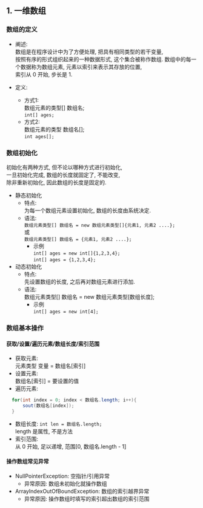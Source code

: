 ## 1. 一维数组
### 数组的定义
- 阐述:   
  数组是在程序设计中为了方便处理, 把具有相同类型的若干变量,  
  按照有序的形式组织起来的一种数据形式, 这个集合被称作数组.
  数组中的每一个数据称为数组元素, 元素以索引来表示其存放的位置,  
  索引从 0 开始, 步长是 1.

- 定义:  
  - 方式1:   
    数组元素的类型[] 数组名;  
    `int[] ages;`  
  - 方式2:  
    数组元素的类型 数组名[];  
    `int ages[];`

### 数组初始化
初始化有两种方式, 但不论以哪种方式进行初始化,  
一旦初始化完成, 数组的长度就固定了, 不能改变,  
除非重新初始化, 因此数组的长度是固定的. 
- 静态初始化  
  - 特点:  
    为每一个数组元素设置初始化, 数组的长度由系统决定.
  - 语法:  
    `数组元素类型[] 数组名 = new 数组元素类型[]{元素1, 元素2 ....};`  
    或  
    `数组元素类型[] 数组名 = {元素1, 元素2 ....};`  
    - 示例  
    `int[] ages = new int[]{1,2,3,4};`  
    `int[] ages = {1,2,3,4};`
- 动态初始化  
  - 特点:  
    先设置数组的长度, 之后再对数组元素进行添加.
  - 语法:  
    数组元素类型[] 数组名 = new 数组元素类型[数组长度];
    - 示例  
    `int[] ages = new int[4];` 

### 数组基本操作
#### 获取/设置/遍历元素/数组长度/索引范围
- 获取元素:  
  元素类型 变量 = 数组名[索引]
- 设置元素:  
  数组名[索引] = 要设置的值
- 遍历元素:  
```java
  for(int index = 0; index < 数组名.length; i++){
      sout(数组名[index]);
  }
```
- 数组长度:
  `int len = 数组名.length;`  
  length 是属性, 不是方法
- 索引范围:   
  从 0 开始, 足以递增, 范围[0, 数组名.length - 1]

#### 操作数组常见异常
- NullPointerException: 空指针/引用异常  
  - 异常原因: 数组未初始化就操作数组
- ArrayIndexOutOfBoundException: 数组的索引越界异常  
  - 异常原因: 操作数组时填写的索引超出数组的索引范围
